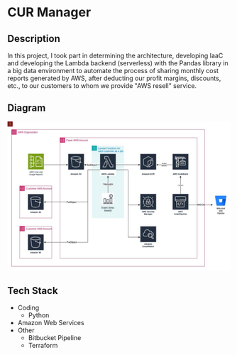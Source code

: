 # CUR Manager

## Description
In this project, I took part in determining the architecture, developing IaaC and developing the Lambda backend (serverless) with the Pandas library in a big data environment to automate the process of sharing monthly cost reports generated by AWS, after deducting our profit margins, discounts, etc., to our customers to whom we provide "AWS resell" service.

## Diagram
![diagram](cur-manager.jpg)

## Tech Stack
* Coding
    * Python
* Amazon Web Services
* Other
    * Bitbucket Pipeline
    * Terraform